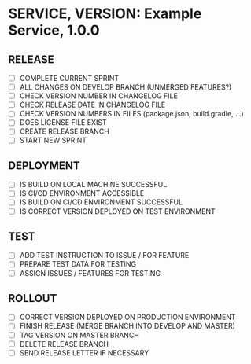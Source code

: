 # SERVICE, VERSION: Example Service, 1.0.0

## RELEASE

- [ ] COMPLETE CURRENT SPRINT
- [ ] ALL CHANGES ON DEVELOP BRANCH (UNMERGED FEATURES?)
- [ ] CHECK VERSION NUMBER IN CHANGELOG FILE
- [ ] CHECK RELEASE DATE IN CHANGELOG FILE
- [ ] CHECK VERSION NUMBERS IN FILES (package.json, build.gradle, ...)
- [ ] DOES LICENSE FILE EXIST
- [ ] CREATE RELEASE BRANCH
- [ ] START NEW SPRINT

## DEPLOYMENT

- [ ] IS BUILD ON LOCAL MACHINE SUCCESSFUL
- [ ] IS CI/CD ENVIRONMENT ACCESSIBLE
- [ ] IS BUILD ON CI/CD ENVIRONMENT SUCCESSFUL
- [ ] IS CORRECT VERSION DEPLOYED ON TEST ENVIRONMENT

## TEST

- [ ] ADD TEST INSTRUCTION TO ISSUE / FOR FEATURE
- [ ] PREPARE TEST DATA FOR TESTING
- [ ] ASSIGN ISSUES / FEATURES FOR TESTING

## ROLLOUT

- [ ] CORRECT VERSION DEPLOYED ON PRODUCTION ENVIRONMENT
- [ ] FINISH RELEASE (MERGE BRANCH INTO DEVELOP AND MASTER)
- [ ] TAG VERSION ON MASTER BRANCH
- [ ] DELETE RELEASE BRANCH
- [ ] SEND RELEASE LETTER IF NECESSARY